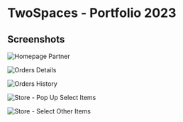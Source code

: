 # TwoSpaces - Portfolio 2023

## Screenshots

![Homepage Partner](Homepage%20partner.png)

![Orders Details](Orders%20Details.jpg)

![Orders History](Orders%20History.png)

![Store - Pop Up Select Items](Store%20-%20Pop%20up%20select%20Items.png)

![Store - Select Other Items](Store%20-%20Select%20other%20items%20(if%20any).jpg)
